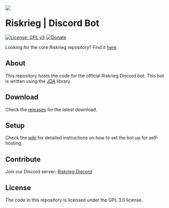 <img src="https://user-images.githubusercontent.com/45483768/143955773-61ec00b4-47ca-4973-a013-35aaaf7f1f65.png" align="left"/>

# Riskrieg | Discord Bot

[![License: GPL v3](https://img.shields.io/badge/License-GPLv3-white.svg)](https://www.gnu.org/licenses/gpl-3.0)
[![Donate](https://img.shields.io/badge/Donate-PayPal-lightgreen.svg)](https://paypal.me/aaronjyoder)

Looking for the core Riskrieg repository? Find it [here](https://github.com/Riskrieg/core).

## About

This repository hosts the code for the official Riskrieg Discord bot. This bot is written using the [JDA](https://github.com/DV8FromTheWorld/JDA) library.

## Download

Check the [releases](https://github.com/Riskrieg/discord-bot/releases) for the latest download.

## Setup

Check the [wiki](https://github.com/Riskrieg/discord-bot/wiki) for detailed instructions on how to set the bot up for self-hosting.

## Contribute

Join our Discord server: [Riskrieg Discord](https://discord.gg/weU8jYDbW4)

## License

The code in this repository is licensed under the GPL 3.0 license.
